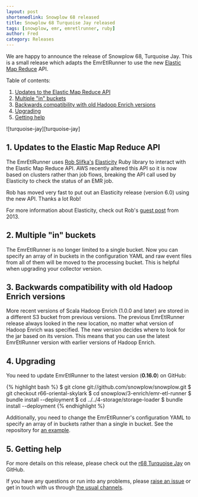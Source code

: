 ```yaml
---
layout: post
shortenedlink: Snowplow 68 released
title: Snowplow 68 Turquoise Jay released
tags: [snowplow, emr, emretlrunner, ruby]
author: Fred
category: Releases
---
```


We are happy to announce the release of Snowplow 68, Turquoise Jay. This is a small release which adapts the EmrEtlRunner to use the new [Elastic Map Reduce][emr] API.

Table of contents:

1. [Updates to the Elastic Map Reduce API](/blog/2015/07/xx/snowplow-r68-turquoise-jay-released#api)
2. [Multiple "in" buckets](/blog/2015/07/xx/snowplow-r68-turquoise-jay-released#multiple-in-buckets)
3. [Backwards compatibility with old Hadoop Enrich versions](/blog/2015/07/xx/snowplow-r68-turquoise-jay-released#jar-path)
4. [Upgrading](/blog/2015/07/xx/snowplow-r68-turquoise-jay-released#upgrading)
5. [Getting help](/blog/2015/07/xx/snowplow-r68-turquoise-jay-released#help)

![turquoise-jay][turquoise-jay]

<!--more-->

<h2 id="api">1. Updates to the Elastic Map Reduce API</h2>

The EmrEtlRunner uses [Rob Slifka's][rslifka] [Elasticity][elasticity] Ruby library to interact with the Elastic Map Reduce API. AWS recently altered this API so it is now based on clusters rather than job flows, breaking the API call used by Elasticity to check the status of an EMR job.

Rob has moved very fast to put out an Elasticity release (version 6.0) using the new API. Thanks a lot Rob!

For more information about Elasticity, check out Rob's [guest post][rob-post] from 2013.

<h2 id="multiple-in-buckets">2. Multiple "in" buckets</h2>

The EmrEtlRunner is no longer limited to a single bucket. Now you can specify an array of in buckets in the configuration YAML and raw event files from all of them will be moved to the processing bucket. This is helpful when upgrading your collector version.

<h2 id="jar-path">3. Backwards compatibility with old Hadoop Enrich versions</h2>

More recent versions of Scala Hadoop Enrich (1.0.0 and later) are stored in a different S3 bucket from previous versions. The previous EmrEtlRunner release always looked in the new location, no matter what version of Hadoop Enrich was specified. The new version decides where to look for the jar based on its version. This means that you can use the latest EmrEtlRunner version with earlier versions of Hadoop Enrich.

<h2 id="upgrading">4. Upgrading</h2>

You need to update EmrEtlRunner to the latest version (**0.16.0**) on GitHub:

{% highlight bash %}
$ git clone git://github.com/snowplow/snowplow.git
$ git checkout r66-oriental-skylark
$ cd snowplow/3-enrich/emr-etl-runner
$ bundle install --deployment
$ cd ../../4-storage/storage-loader
$ bundle install --deployment
{% endhighlight %}

Additionally, you need to change the EmrEtlRunner's configuration YAML to specify an array of in buckets rather than a single in bucket. See the repository for [an example][sample-config].

<h2 id="help">5. Getting help</h2>

For more details on this release, please check out the [r68 Turquoise Jay][r68-release] on GitHub. 

If you have any questions or run into any problems, please [raise an issue][issues] or get in touch with us through [the usual channels][talk-to-us].

[emr]: http://aws.amazon.com/elasticmapreduce/
[elasticity]: https://github.com/rslifka/elasticity
[rslifka]: https://github.com/rslifka
[rob-post]: http://snowplowanalytics.com/blog/2013/03/20/rob-slifka-elasticity/
[sample-config]: https://github.com/snowplow/snowplow/blob/kinesis-redshift-sink/3-enrich/emr-etl-runner/config/config.yml.sample

[r68-release]: https://github.com/snowplow/snowplow/releases/tag/r67-turquoise-jay
[wiki]: https://github.com/snowplow/snowplow/wiki
[issues]: https://github.com/snowplow/snowplow/issues
[talk-to-us]: https://github.com/snowplow/snowplow/wiki/Talk-to-us

